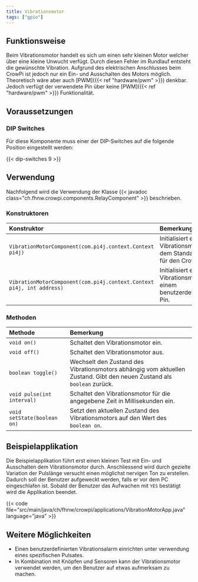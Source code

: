 ```yaml
---
title: Vibrationsmotor
tags: ["gpio"]
---
```


## Funktionsweise

Beim Vibrationsmotor handelt es sich um einen sehr kleinen Motor welcher über eine kleine Unwucht verfügt. Durch diesen Fehler im Rundlauf
entsteht die gewünschte Vibration. Aufgrund des elektrischen Anschlusses beim CrowPi ist jedoch nur ein Ein- und Ausschalten des Motors
möglich. Theoretisch wäre aber auch
[PWM]({{< ref "hardware/pwm" >}}) denkbar. Jedoch verfügt der verwendete Pin über keine
[PWM]({{< ref "hardware/pwm" >}}) Funktionalität.

## Voraussetzungen

### DIP Switches

Für diese Komponente muss einer der DIP-Switches auf die folgende Position eingestellt werden:

{{< dip-switches 9 >}}

## Verwendung

Nachfolgend wird die Verwendung der Klasse {{< javadoc class="ch.fhnw.crowpi.components.RelayComponent" >}} beschrieben.

### Konstruktoren

| Konstruktor                                                           | Bemerkung                                                                |
|:----------------------------------------------------------------------|:-------------------------------------------------------------------------|
| `VibrationMotorComponent(com.pi4j.context.Context pi4j)`              | Initialisiert einen Vibrationsmotor mit dem Standard-Pin für den CrowPi. |
| `VibrationMotorComponent(com.pi4j.context.Context pi4j, int address)` | Initialisiert einen Vibrationsmotor mit einem benutzerdefinierten Pin.   |

### Methoden

| Methode                     | Bemerkung                                                                                                              |
|:----------------------------|:-----------------------------------------------------------------------------------------------------------------------|
| `void on()`                 | Schaltet den Vibrationsmotor ein.                                                                                      |
| `void off()`                | Schaltet den Vibrationsmotor aus.                                                                                      |
| `boolean toggle()`          | Wechselt den Zustand des Vibrationsmotors abhängig vom aktuellen Zustand. Gibt den neuen Zustand als `boolean` zurück. |
| `void pulse(int interval)`  | Schaltet den Vibrationsmotor für die angegebene Zeit in Millisekunden ein.                                             |
| `void setState(boolean on)` | Setzt den aktuellen Zustand des Vibrationsmotors auf den Wert des `boolean on`.                                        |

## Beispielapplikation

Die Beispielapplikation führt erst einen kleinen Test mit Ein- und Ausschalten dem Vibrationsmotor durch. Anschliessend wird durch gezielte
Variation der Pulslänge versucht einen möglichst nervigen Ton zu erstellen. Dadurch soll der Benutzer aufgeweckt werden, falls er vor dem PC
eingeschlafen ist. Sobald der Benutzer das Aufwachen mit `YES` bestätigt wird die Applikation beendet.

{{< code file="src/main/java/ch/fhnw/crowpi/applications/VibrationMotorApp.java" language="java" >}}

## Weitere Möglichkeiten

- Einen benutzerdefinierten Vibrationsalarm einrichten unter verwendung eines spezifischen Pulsates.
- In Kombination mit Knöpfen und Sensoren kann der Vibrationsmotor verwendet werden, um den Benutzer auf etwas aufmerksam zu machen.


